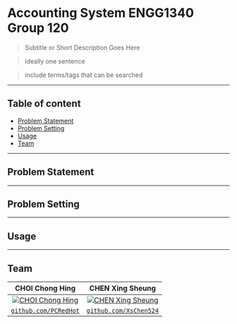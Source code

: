 # Accounting System ENGG1340 Group 120

> Subtitle or Short Description Goes Here

> ideally one sentence

> include terms/tags that can be searched

---

## Table of content

- [Problem Statement](#problem-statement)
- [Problem Setting](#problem-setting)
- [Usage](#usage)
- [Team](#team)

---

## Problem Statement

---

## Problem Setting

---

## Usage

---

## Team

| **CHOI Chong Hing** | **CHEN Xing Sheung** | 
| :---: |:---:|
| [![CHOI Chong Hing](https://i.imgur.com/elZNX0z.jpg?v=3&s=200)](https://github.com/PCRedHot)    | [![CHEN Xing Sheung](https://i.imgur.com/xasWEFT.jpg?v=3&s=200)](https://github.com/XsChen524) | 
| <a href="https://github.com/PCRedHot" target="_blank">`github.com/PCRedHot`</a> | <a href="https://github.com/XsChen524" target="_blank">`github.com/XsChen524`</a> | 
